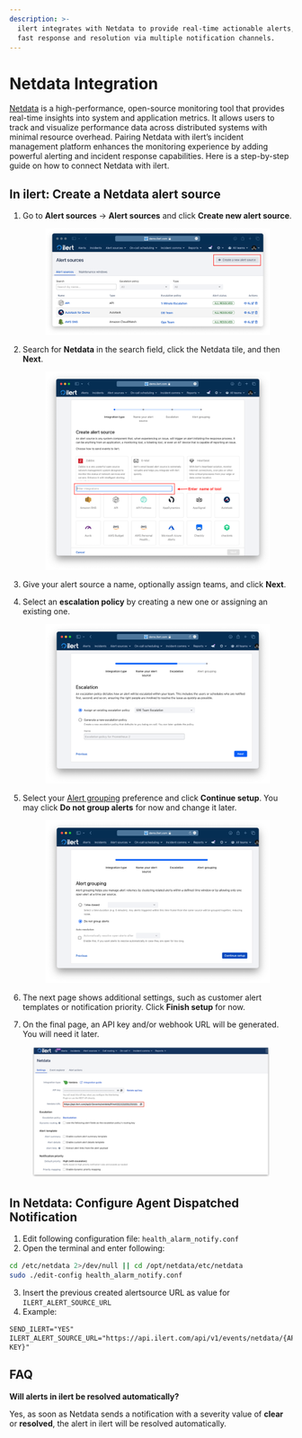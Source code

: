 ```yaml
---
description: >-
  ilert integrates with Netdata to provide real-time actionable alerts, enabling
  fast response and resolution via multiple notification channels.
---
```


# Netdata Integration

[Netdata](https://www.netdata.cloud/) is a high-performance, open-source monitoring tool that provides real-time insights into system and application metrics. It allows users to track and visualize performance data across distributed systems with minimal resource overhead. Pairing Netdata with ilert’s incident management platform enhances the monitoring experience by adding powerful alerting and incident response capabilities. Here is a step-by-step guide on how to connect Netdata with ilert.

## In ilert: Create a Netdata alert source <a href="#create-alarm-source" id="create-alarm-source"></a>

1.  Go to **Alert sources** -> **Alert sources** and click **Create new alert source**.

    <figure><img src="../../.gitbook/assets/Screenshot 2023-08-28 at 10.21.10.png" alt=""><figcaption></figcaption></figure>
2.  Search for **Netdata** in the search field, click the Netdata tile, and then **Next**.&#x20;

    <figure><img src="../../.gitbook/assets/Screenshot 2023-08-28 at 10.24.23.png" alt=""><figcaption></figcaption></figure>
3. Give your alert source a name, optionally assign teams, and click **Next**.
4.  Select an **escalation policy** by creating a new one or assigning an existing one.

    <figure><img src="../../.gitbook/assets/Screenshot 2023-08-28 at 11.37.47.png" alt=""><figcaption></figcaption></figure>
5.  Select your [Alert grouping](../../alerting/alert-sources.md#alert-grouping) preference and click **Continue setup**. You may click **Do not group alerts** for now and change it later.&#x20;

    <figure><img src="../../.gitbook/assets/Screenshot 2023-08-28 at 11.38.24.png" alt=""><figcaption></figcaption></figure>
6. The next page shows additional settings, such as customer alert templates or notification priority. Click **Finish setup** for now.
7. On the final page, an API key and/or webhook URL will be generated. You will need it later.

<figure><img src="../../.gitbook/assets/1 (25).png" alt="" width="563"><figcaption></figcaption></figure>

## In Netdata: Configure Agent Dispatched Notification

1. Edit following configuration file: `health_alarm_notify.conf`
2. Open the terminal and enter following:

```bash
cd /etc/netdata 2>/dev/null || cd /opt/netdata/etc/netdata
sudo ./edit-config health_alarm_notify.conf
```

3. Insert the previous created alertsource URL as value for `ILERT_ALERT_SOURCE_URL`
4. Example:

```
SEND_ILERT="YES"
ILERT_ALERT_SOURCE_URL="https://api.ilert.com/api/v1/events/netdata/{API-KEY}"
```



## FAQ

**Will alerts in ilert be resolved automatically?**

Yes, as soon as Netdata sends a notification with a severity value of **clear** or **resolved**, the alert in ilert will be resolved automatically.
